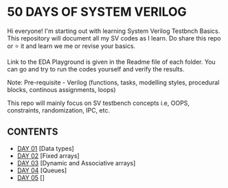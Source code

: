 # 50 DAYS OF SYSTEM VERILOG
Hi everyone! I'm starting out with learning System Verilog Testbnch Basics. This repository will document all my SV codes as I learn. 
Do share this repo or ⭐ it and learn we me or revise your basics.

Link to the EDA Playground is given in the Readme file of each folder. You can go and try to run the codes yourself and verify the results.

Note: Pre-requisite - Verilog (functions, tasks, modelling styles, procedural blocks, continous assignments, loops)

This repo will mainly focus on SV testbench concepts i.e, OOPS, constraints, randomization, IPC, etc.

## CONTENTS
- [DAY 01](https://github.com/SUHANI102003/50daysOfSystemVerilog/tree/main/DAY%2001) [Data types]
- [DAY 02](https://github.com/SUHANI102003/50daysOfSystemVerilog/tree/main/DAY%2002) [Fixed arrays]
- [DAY 03](https://github.com/SUHANI102003/50daysOfSystemVerilog/tree/main/DAY%2003) [Dynamic and Associative arrays]
- [DAY 04](https://github.com/SUHANI102003/50daysOfSystemVerilog/tree/main/DAY%2004) [Queues]
- [DAY 05](https://github.com/SUHANI102003/50daysOfSystemVerilog/tree/main/DAY%2005) []
